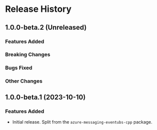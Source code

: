 # Release History

## 1.0.0-beta.2 (Unreleased)

### Features Added

### Breaking Changes

### Bugs Fixed

### Other Changes

## 1.0.0-beta.1 (2023-10-10)

### Features Added

- Initial release. Split from the `azure-messaging-eventubs-cpp` package.

